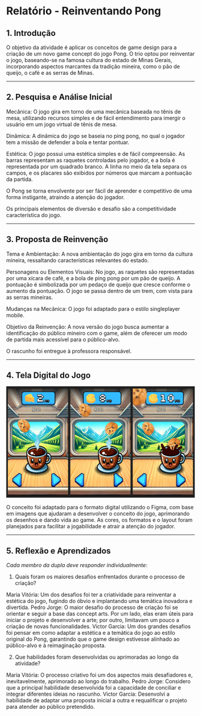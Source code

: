 # Relatório - Reinventando Pong


## 1. Introdução  

O objetivo da atividade é aplicar os conceitos de game design para a criação de um novo game concept do jogo Pong. O trio optou por reinventar o jogo, baseando-se na famosa cultura do estado de Minas Gerais, incorporando aspectos marcantes da tradição mineira, como o pão de queijo, o café e as serras de Minas.
 
---

## 2. Pesquisa e Análise Inicial  
 
Mecânica: O jogo gira em torno de uma mecânica baseada no tênis de mesa, utilizando recursos simples e de fácil entendimento para imergir o usuário em um jogo virtual de tênis de mesa.

Dinâmica: A dinâmica do jogo se baseia no ping pong, no qual o jogador tem a missão de defender a bola e tentar pontuar.

Estética: O jogo possui uma estética simples e de fácil compreensão. As barras representam as raquetes controladas pelo jogador, e a bola é representada por um quadrado branco. A linha no meio da tela separa os campos, e os placares são exibidos por números que marcam a pontuação da partida.

O Pong se torna envolvente por ser fácil de aprender e competitivo de uma forma instigante, atraindo a atenção do jogador.

Os principais elementos de diversão e desafio são a competitividade característica do jogo.

---

## 3. Proposta de Reinvenção   

Tema e Ambientação: A nova ambientação do jogo gira em torno da cultura mineira, ressaltando características relevantes do estado.

Personagens ou Elementos Visuais: No jogo, as raquetes são representadas por uma xícara de café, e a bola de ping pong por um pão de queijo. A pontuação é simbolizada por um pedaço de queijo que cresce conforme o aumento da pontuação. O jogo se passa dentro de um trem, com vista para as serras mineiras.

Mudanças na Mecânica: O jogo foi adaptado para o estilo singleplayer mobile.

Objetivo da Reinvenção: A nova versão do jogo busca aumentar a identificação do público mineiro com o game, além de oferecer um modo de partida mais acessível para o público-alvo.

O rascunho foi entregue à professora responsável.

---

## 4. Tela Digital do Jogo  
 ![concept](/autoestudo/imagem.jpg)

O conceito foi adaptado para o formato digital utilizando o Figma, com base em imagens que ajudaram a desenvolver o conceito do jogo, aprimorando os desenhos e dando vida ao game. As cores, os formatos e o layout foram planejados para facilitar a jogabilidade e atrair a atenção do jogador.

---

## 5. Reflexão e Aprendizados  
*Cada membro da dupla deve responder individualmente:*  

1. Quais foram os maiores desafios enfrentados durante o processo de criação?

Maria Vitória: Um dos desafios foi ter a criatividade para reinventar a estética do jogo, fugindo do óbvio e implantando uma temática inovadora e divertida.
Pedro Jorge: O maior desafio do processo de criação foi se orientar e seguir a base das concept arts. Por um lado, elas eram úteis para iniciar o projeto e desenvolver a arte; por outro, limitavam um pouco a criação de novas funcionalidades.
Victor Garcia: Um dos grandes desafios foi pensar em como adaptar a estética e a temática do jogo ao estilo original do Pong, garantindo que o game design estivesse alinhado ao público-alvo e à reimaginação proposta.

2. Que habilidades foram desenvolvidas ou aprimoradas ao longo da atividade?

Maria Vitória: O processo criativo foi um dos aspectos mais desafiadores e, inevitavelmente, aprimorado ao longo do trabalho.
Pedro Jorge: Considero que a principal habilidade desenvolvida foi a capacidade de conciliar e integrar diferentes ideias no rascunho.
Victor Garcia: Desenvolvi a habilidade de adaptar uma proposta inicial a outra e requalificar o projeto para atender ao público pretendido.
